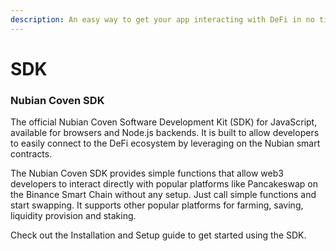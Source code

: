 ```yaml
---
description: An easy way to get your app interacting with DeFi in no time.
---
```


# SDK

### Nubian Coven SDK

The official Nubian Coven Software Development Kit (SDK) for JavaScript, available for browsers and Node.js backends. It is built to allow developers to easily connect to the DeFi ecosystem by leveraging on the Nubian smart contracts.&#x20;

The Nubian Coven SDK provides simple functions that allow web3 developers to interact directly with popular platforms like Pancakeswap on the Binance Smart Chain without any setup. Just call simple functions and start swapping. It supports other popular platforms for farming, saving, liquidity provision and staking.&#x20;

Check out the Installation and Setup guide to get started using the SDK.

